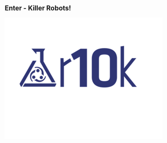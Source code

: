 ## Enter - Killer Robots!

[![r10k](images/r10k.png)](https://docs.puppetlabs.com/pe/latest/r10k.html)
